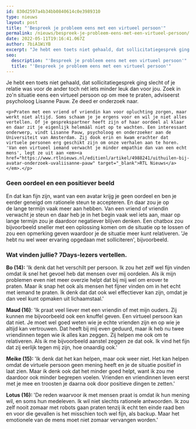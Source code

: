 ```yaml
---
id: 830d2597a4b34bb0840614c0e3989310
type: nieuws
layout: post
title: "'Bespreek je probleem eens met een virtueel persoon'"
permalink: /nieuws/bespreek-je-probleem-eens-met-een-virtueel-persoon/
date: 2022-05-11T19:16:41.067Z
author: 7biA1WiYB
excerpt: "Je hebt een toets niet gehaald, dat sollicitatiegesprek ging slecht of je relatie was voor de ander toch nét iets minder leuk dan voor jou. Zoek in zo'n situatie eens een virtueel persoon op om mee te praten, adviseerst psycholoog Lisanne Pauw. Ze deed er onderzoek naar.  "
seo:
  description: "'Bespreek je probleem eens met een virtueel persoon'"
  title: "'Bespreek je probleem eens met een virtueel persoon'"
---
```

Je hebt een toets niet gehaald, dat sollicitatiegesprek ging slecht of je relatie was voor de ander toch nét iets minder leuk dan voor jou. Zoek in zo'n situatie eens een virtueel persoon op om mee te praten, adviseerst psycholoog Lisanne Pauw. Ze deed er onderzoek naar.  

    <p>Praten met een vriend of vriendin kan voor opluchting zorgen, maar werkt niet altijd. Soms schaam je je ergens voor en wil je niet alles vertellen. Of je gesprekspartner heeft zijn of haar oordeel al klaar en daar zit je eigenlijk helemáál niet op te wachten. Een interessant onderwerp, vindt Lisanne Pauw, psycholoog en onderzoeker aan de Universiteit van Amsterdam. Zij dook erin en kwam erachter dat virtuele personen erg geschikt zijn om onze verhalen aan te horen. 'Van een virtueel iemand verwacht je minder empathie dan van een echt mens', legt ze uit aan <em><a href="https://www.rtlnieuws.nl/editienl/artikel/4988241/uithuilen-bij-avatar-onderzoek-uvaliisanne-pauw" target="_blank">RTL Nieuws</a></em>.</p>
<h3>Geen oordeel en een positiever beeld</h3>
<p>En dat kan fijn zijn, want van een avatar krijg je geen oordeel en ben je eerder geneigd om rationele steun te accepteren. En daar zou je op de lange termijn vaak meer aan hebben. Van een vriend of vriendin verwacht je steun en daar heb je in het begin vaak wel iets aan, maar op lange termijn zou je daardoor negatiever blijven denken. Een chatbox zou bijvoorbeeld sneller met een oplossing komen om de situatie op te lossen of zou een opmerking geven waardoor je de situatie meer kunt relativeren. 'Je hebt nu wel weer ervaring opgedaan met solliciteren', bijvoorbeeld.</p>
<h3>Wat vinden jullie? 7Days-lezers vertellen.</h3>
<p><strong>Bo (14):</strong> 'Ik denk dat het verschilt per persoon. Ik zou het zelf wel fijn vinden omdat ik snel het gevoel heb dat mensen over mij oordelen. Als ik mijn problemen even niet meer overzie helpt dat bij mij wel om erover te praten. Maar ik snap het ook als mensen het fijner vinden om in het echt met iemand te praten. Ik denk dat dat ook wel effectiever kan zijn, omdat je dan veel kunt opmaken uit lichaamstaal.'</p>
<p><strong>Maud (16)</strong>: 'Ik praat veel liever met een vriendin of met mijn ouders. Zij kunnen me bijvoorbeeld ook een knuffel geven. Een virtueel persoon kan dat niet. Je moet wel goed weten wie je echte vrienden zijn en op wie je altijd kan vertrouwen. Dat heeft bij mij even geduurd, maar ik heb nu twee vriendinnen tegen wie ik alles kan zeggen. Zij helpen me ook om te relativeren. Als ik me bijvoorbeeld aanstel zeggen ze dat ook. Ik vind het fijn dat zij eerlijk tegen mij zijn, hoe onaardig ook.'</p>
<p><strong>Meike (15): </strong>'Ik denk dat het kan helpen, maar ook weer niet. Het kan helpen omdat de virtuele persoon geen mening heeft en je de situatie positief in laat zien. Maar ik denk ook dat het minder goed helpt, want ik zou me daardoor ook minder begrepen voelen. Vrienden en vriendinnen leven eerst met je mee en troosten je daarna ook door positieve dingen te zetten.'</p>
<p><strong>Lotus (16): </strong>'De reden waarvoor ik met mensen praat is omdat ik hun mening wil, en soms hun medeleven. Ik wil niet slechts rationele antwoorden. Ik zou zelf nooit zomaar met robots gaan praten tenzij ik echt ten einde raad ben en voor die gevallen is het misschien toch wel fijn, als backup. Maar het emotionele van de mens moet niet zomaar vervangen worden.'</p>  
